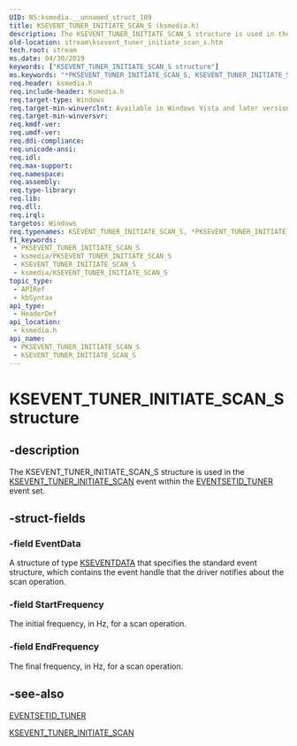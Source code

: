 ```yaml
---
UID: NS:ksmedia.__unnamed_struct_109
title: KSEVENT_TUNER_INITIATE_SCAN_S (ksmedia.h)
description: The KSEVENT_TUNER_INITIATE_SCAN_S structure is used in the KSEVENT_TUNER_INITIATE_SCAN event within the EVENTSETID_TUNER event set.
old-location: stream\ksevent_tuner_initiate_scan_s.htm
tech.root: stream
ms.date: 04/30/2019
keywords: ["KSEVENT_TUNER_INITIATE_SCAN_S structure"]
ms.keywords: "*PKSEVENT_TUNER_INITIATE_SCAN_S, KSEVENT_TUNER_INITIATE_SCAN_S, KSEVENT_TUNER_INITIATE_SCAN_S structure [Streaming Media Devices], PKSEVENT_TUNER_INITIATE_SCAN_S, PKSEVENT_TUNER_INITIATE_SCAN_S structure pointer [Streaming Media Devices], ksmedia/KSEVENT_TUNER_INITIATE_SCAN_S, ksmedia/PKSEVENT_TUNER_INITIATE_SCAN_S, stream.ksevent_tuner_initiate_scan_s, vidcapstruct_569c5d77-3ec5-48ed-bf87-0c41297d8f9b.xml"
req.header: ksmedia.h
req.include-header: Ksmedia.h
req.target-type: Windows
req.target-min-winverclnt: Available in Windows Vista and later versions of the operating system.
req.target-min-winversvr: 
req.kmdf-ver: 
req.umdf-ver: 
req.ddi-compliance: 
req.unicode-ansi: 
req.idl: 
req.max-support: 
req.namespace: 
req.assembly: 
req.type-library: 
req.lib: 
req.dll: 
req.irql: 
targetos: Windows
req.typenames: KSEVENT_TUNER_INITIATE_SCAN_S, *PKSEVENT_TUNER_INITIATE_SCAN_S
f1_keywords:
 - PKSEVENT_TUNER_INITIATE_SCAN_S
 - ksmedia/PKSEVENT_TUNER_INITIATE_SCAN_S
 - KSEVENT_TUNER_INITIATE_SCAN_S
 - ksmedia/KSEVENT_TUNER_INITIATE_SCAN_S
topic_type:
 - APIRef
 - kbSyntax
api_type:
 - HeaderDef
api_location:
 - ksmedia.h
api_name:
 - PKSEVENT_TUNER_INITIATE_SCAN_S
 - KSEVENT_TUNER_INITIATE_SCAN_S
---
```


# KSEVENT_TUNER_INITIATE_SCAN_S structure


## -description

The KSEVENT_TUNER_INITIATE_SCAN_S structure is used in the <a href="/windows-hardware/drivers/stream/ksevent-tuner-initiate-scan">KSEVENT_TUNER_INITIATE_SCAN</a> event within the <a href="/windows-hardware/drivers/stream/eventsetid-tuner">EVENTSETID_TUNER</a> event set.

## -struct-fields

### -field EventData

A structure of type <a href="/windows-hardware/drivers/ddi/ks/ns-ks-kseventdata">KSEVENTDATA</a> that specifies the standard event structure, which contains the event handle that the driver notifies about the scan operation.

### -field StartFrequency

The initial frequency, in Hz, for a scan operation.

### -field EndFrequency

The final frequency, in Hz, for a scan operation.

## -see-also

<a href="/windows-hardware/drivers/stream/eventsetid-tuner">EVENTSETID_TUNER</a>



<a href="/windows-hardware/drivers/stream/ksevent-tuner-initiate-scan">KSEVENT_TUNER_INITIATE_SCAN</a>

